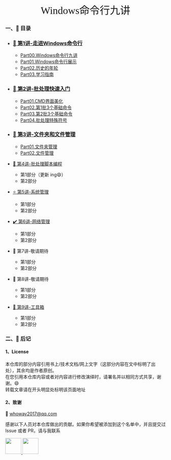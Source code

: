 



<center><font size=6 face="行书">Windows命令行九讲</font></center>



### 一、:memo: 目录


- ### [🎨 第1讲-走进Windows命令行](https://hacv.gitee.io/command/#/)

  - [Part00.Windows命令行九讲](./book/第1讲-走进Windows命令行/Part00.Windows命令行九讲.md)
  - [Part01.Windows命令行展示](./book/第1讲-走进Windows命令行/Part01.Windows命令行展示.md)
  - [Part02.历史的年轮](./book/第1讲-走进Windows命令行/Part02.历史的年轮.md)
  - [Part03.学习指南](./book/第1讲-走进Windows命令行/Part03.学习指南.md)


- ### [:rocket: 第2讲-批处理快速入门](./第2讲-批处理快速入门/第2讲.md)
  
  - [Part01.CMD界面美化](./book/第2讲-批处理快速入门/Part01.CMD界面美化.md)
  - [Part02.第1批3个基础命令](./book/第2讲-批处理快速入门/Part02.第1批3个基础命令.md)
  - [Part03.第2批3个基础命令](./book/第2讲-批处理快速入门/Part03.第2批3个基础命令.md)
  - [Part04.批处理特殊符号](./book/第2讲-批处理快速入门/Part04.批处理特殊符号.md)


- ### [:file_folder: 第3讲-文件夹和文件管理](./第3讲-文件夹和文件管理/第3讲.md)
  
  - [Part01.文件夹管理](./book/第3讲-文件夹和文件管理/Part01.文件夹管理.md)
  - [Part02.文件管理](./book/第3讲-文件夹和文件管理/Part02.文件管理.md)


- [🐾 第4讲-批处理脚本编程](./book/第4讲-批处理脚本编程/第4讲.md)
  
  - 第1部分（更新 ing:smile:）
  - 第2部分
  
- [⭐️ 第5讲-系统管理](./book/第5讲-系统管理/第5讲.md)
  
  - 第1部分
  - 第2部分
  
- [✔️ 第6讲-网络管理](./book/第6讲-网络管理/第6讲.md)
  
  - 第1部分
  - 第2部分
  
- 🎨 第7讲-敬请期待
  - 第1部分
  - 第2部分

- 🎨 第8讲-敬请期待
  - 第1部分
  - 第2部分

- [🔧 第9讲-工具箱](./book/第9讲-工具箱/第9讲.md)
  
  - 第1部分
  - 第2部分
  
  

### 二​、:memo: 后记

#### 1、License

本仓库的部分内容引用书上/技术文档/网上文字（这部分内容在文中标明了出处），其余均是作者原创。  
在您引用本仓库内容或者对内容进行修改演绎时，请署名并以相同方式共享，谢谢。:smile:  
转载文章请在开头明显处标明该页面地址      



#### 2、致谢

:email: whoway2017@qq.com  

感谢以下人员对本仓库做出的贡献。如果你希望被添加到这个名单中，并且提交过 Issue 或者 PR，请与我联系



<a href="https://github.com/flushbit">
    <img src="https://avatars.githubusercontent.com/u/79432824?v=4" width="50px">
</a>

<a href="https://github.com/eacryo">
    <img src="https://avatars.githubusercontent.com/u/47842169?v=4" width="50px">
</a>







